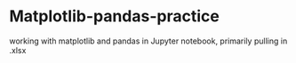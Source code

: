 # Matplotlib-pandas-practice
working with matplotlib and pandas in Jupyter notebook, primarily pulling in .xlsx
